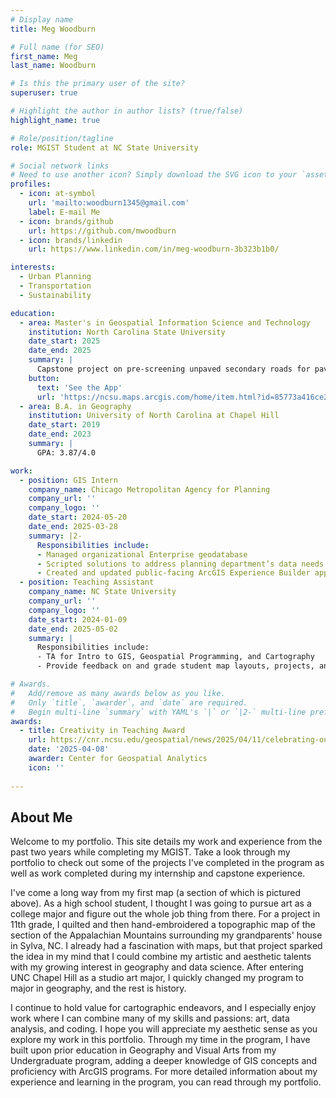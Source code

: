 ```yaml
---
# Display name
title: Meg Woodburn

# Full name (for SEO)
first_name: Meg
last_name: Woodburn

# Is this the primary user of the site?
superuser: true

# Highlight the author in author lists? (true/false)
highlight_name: true

# Role/position/tagline
role: MGIST Student at NC State University

# Social network links
# Need to use another icon? Simply download the SVG icon to your `assets/media/icons/` folder.
profiles:
  - icon: at-symbol
    url: 'mailto:woodburn1345@gmail.com'
    label: E-mail Me
  - icon: brands/github
    url: https://github.com/mwoodburn
  - icon: brands/linkedin
    url: https://www.linkedin.com/in/meg-woodburn-3b323b1b0/

interests:
  - Urban Planning
  - Transportation
  - Sustainability

education:
  - area: Master's in Geospatial Information Science and Technology
    institution: North Carolina State University
    date_start: 2025
    date_end: 2025
    summary: |
      Capstone project on pre-screening unpaved secondary roads for pavement prioritization.
    button:
      text: 'See the App'
      url: 'https://ncsu.maps.arcgis.com/home/item.html?id=85773a416ce244e491b312e898deffaf'
  - area: B.A. in Geography
    institution: University of North Carolina at Chapel Hill
    date_start: 2019
    date_end: 2023
    summary: |
      GPA: 3.87/4.0

work:
  - position: GIS Intern
    company_name: Chicago Metropolitan Agency for Planning
    company_url: ''
    company_logo: ''
    date_start: 2024-05-20
    date_end: 2025-03-28
    summary: |2-
      Responsibilities include:
      - Managed organizational Enterprise geodatabase 
      - Scripted solutions to address planning department’s data needs
      - Created and updated public-facing ArcGIS Experience Builder applications
  - position: Teaching Assistant
    company_name: NC State University
    company_url: ''
    company_logo: ''
    date_start: 2024-01-09
    date_end: 2025-05-02
    summary: |
      Responsibilities include:
      - TA for Intro to GIS, Geospatial Programming, and Cartography
      - Provide feedback on and grade student map layouts, projects, and portfolios; hold open help sessions one to three times per week

# Awards.
#   Add/remove as many awards below as you like.
#   Only `title`, `awarder`, and `date` are required.
#   Begin multi-line `summary` with YAML's `|` or `|2-` multi-line prefix and indent 2 spaces below.
awards:
  - title: Creativity in Teaching Award
    url: https://cnr.ncsu.edu/geospatial/news/2025/04/11/celebrating-our-community-sixth-annual-cga-awards/
    date: '2025-04-08'
    awarder: Center for Geospatial Analytics
    icon: ''
 
---
```


## About Me

Welcome to my portfolio. This site details my work and experience from the past two years while completing my MGIST. Take a look through my portfolio to check out some of the projects I've completed in the program as well as work completed during my internship and capstone experience.

I've come a long way from my first map (a section of which is pictured above). As a high school student, I thought I was going to pursue art as a college major and figure out the whole job thing from there. For a project in 11th grade, I quilted and then hand-embroidered a topographic map of the section of the Appalachian Mountains surrounding my grandparents' house in Sylva, NC. I already had a fascination with maps, but that project sparked the idea in my mind that I could combine my artistic and aesthetic talents with my growing interest in geography and data science. After entering UNC Chapel Hill as a studio art major, I quickly changed my program to major in geography, and the rest is history.

I continue to hold value for cartographic endeavors, and I especially enjoy work where I can combine many of my skills and passions: art, data analysis, and coding. I hope you will appreciate my aesthetic sense as you explore my work in this portfolio. Through my time in the program, I have built upon prior education in Geography and Visual Arts from my Undergraduate program, adding a deeper knowledge of GIS concepts and proficiency with ArcGIS programs. For more detailed information about my experience and learning in the program, you can read through my portfolio.
